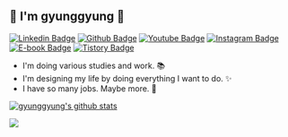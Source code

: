 ## 👋 I'm gyunggyung 👋

[![Linkedin Badge](https://img.shields.io/badge/-LinkedIn-blue?style=flat-square&logo=Linkedin&logoColor=white&link=https://www.linkedin.com/in/yunho0130/)](https://www.linkedin.com/in/kiwoong-yeom-9908b21b1) 
[![Github Badge](https://img.shields.io/badge/-Github-000?style=flat-square&logo=Github&logoColor=white&link=http://git-awards.com/users/gyunggyung)](http://git-awards.com/users/gyunggyung)
[![Youtube Badge](https://img.shields.io/badge/Youtube-ff0000?style=flat-square&logo=youtube&link=https://www.youtube.com/c/myh0130)](https://www.youtube.com/channel/UCakfMU03ImeiRukrloMrkKA?view_as=subscriber) 
[![Instagram Badge](https://img.shields.io/badge/-Instagram-dd2a7b?style=flat-square&logo=instagram&logoColor=white&link=https://www.instagram.com/yunho.m88/)](https://www.instagram.com/gyunggyungs/) 
[![E-book Badge](https://img.shields.io/badge/-Ebook-green?style=flat-square)](https://smartstore.naver.com/gyunggyung/products/4848817970)
[![Tistory Badge](https://img.shields.io/badge/-Tistory-orange?style=flat-square&link=http://maengdev.tistory.com/)](https://hipgyung.tistory.com/)

- I'm doing various studies and work. :books:
- I'm designing my life by doing everything I want to do. :sparkles:
- I have so many jobs. Maybe more. :art:

[![gyunggyung's github stats](https://github-readme-stats.vercel.app/api?username=gyunggyung&show_icons=true)](https://github.com/gyunggyung/github-readme-stats)

<img src="https://github-profile-trophy.vercel.app/?username=gyunggyung&margin-w=5" />
